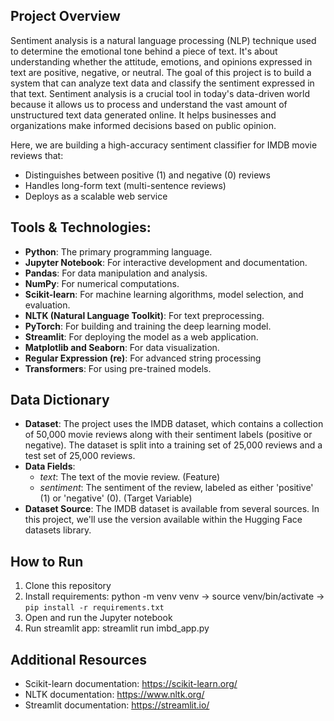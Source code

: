 ## Project Overview
Sentiment analysis is a natural language processing (NLP) technique used to determine the emotional tone behind a piece of text. It's about understanding whether the attitude, emotions, and opinions expressed in text are positive, negative, or neutral. The goal of this project is to build a system that can analyze text data and classify the sentiment expressed in that text. Sentiment analysis is a crucial tool in today's data-driven world because it allows us to process and understand the vast amount of unstructured text data generated online. It helps businesses and organizations make informed decisions based on public opinion.

Here, we are building a high-accuracy sentiment classifier for IMDB movie reviews that:
- Distinguishes between positive (1) and negative (0) reviews
- Handles long-form text (multi-sentence reviews)
- Deploys as a scalable web service

## Tools & Technologies:
- **Python**: The primary programming language.
- **Jupyter Notebook**: For interactive development and documentation.
- **Pandas**: For data manipulation and analysis.
- **NumPy**: For numerical computations.
- **Scikit-learn**: For machine learning algorithms, model selection, and evaluation.
- **NLTK (Natural Language Toolkit)**: For text preprocessing.
- **PyTorch**: For building and training the deep learning model.
- **Streamlit**: For deploying the model as a web application.
- **Matplotlib and Seaborn**: For data visualization.
- **Regular Expression (re)**: For advanced string processing
- **Transformers**: For using pre-trained models.

## Data Dictionary
- **Dataset**: The project uses the IMDB dataset, which contains a collection of 50,000 movie reviews along with their sentiment labels (positive or negative). The dataset is split into a training set of 25,000 reviews and a test set of 25,000 reviews.
- **Data Fields**:
    - _text_: The text of the movie review. (Feature)
    - _sentiment_: The sentiment of the review, labeled as either 'positive' (1) or 'negative' (0). (Target Variable)
- **Dataset Source**: The IMDB dataset is available from several sources. In this project, we'll use the version available within the Hugging Face datasets library.

## How to Run
1. Clone this repository
2. Install requirements: python -m venv venv -> source venv/bin/activate -> `pip install -r requirements.txt`
3. Open and run the Jupyter notebook
4. Run streamlit app: streamlit run imbd_app.py

## Additional Resources
- Scikit-learn documentation: https://scikit-learn.org/
- NLTK documentation: https://www.nltk.org/
- Streamlit documentation: https://streamlit.io/